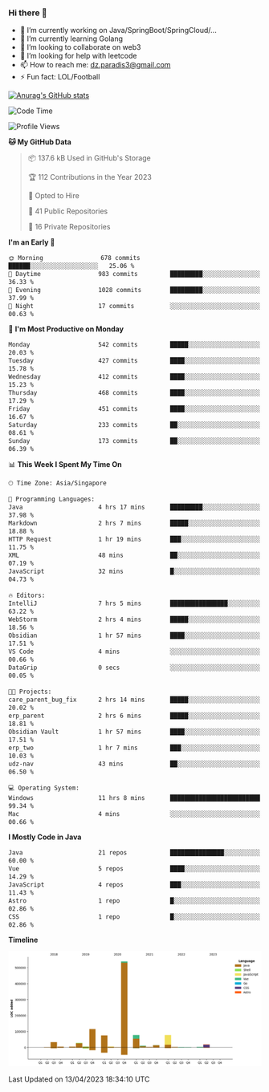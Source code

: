 ### Hi there 👋

- 🔭 I’m currently working on Java/SpringBoot/SpringCloud/...
- 🌱 I’m currently learning Golang
- 👯 I’m looking to collaborate on web3
- 🤔 I’m looking for help with leetcode
- 📫 How to reach me: dz.paradis3@gmail.com
- ⚡ Fun fact: LOL/Football

[![Anurag's GitHub stats](https://github-readme-stats.vercel.app/api?username=xiumu2017&show_icons=true&theme=radical)](https://github.com/anuraghazra/github-readme-stats)

<!--
**xiumu2017/xiumu2017** is a ✨ _special_ ✨ repository because its `README.md` (this file) appears on your GitHub profile.

Here are some ideas to get you started:

- 🔭 I’m currently working on ...
- 🌱 I’m currently learning ...
- 👯 I’m looking to collaborate on ...
- 🤔 I’m looking for help with ...
- 💬 Ask me about ...
- 📫 How to reach me: ...
- 😄 Pronouns: ...
- ⚡ Fun fact: ...
-->

<!--START_SECTION:waka-->
![Code Time](http://img.shields.io/badge/Code%20Time-1%2C335%20hrs%2017%20mins-blue)

![Profile Views](http://img.shields.io/badge/Profile%20Views-0-blue)

**🐱 My GitHub Data** 

> 📦 137.6 kB Used in GitHub's Storage 
 > 
> 🏆 112 Contributions in the Year 2023
 > 
> 💼 Opted to Hire
 > 
> 📜 41 Public Repositories 
 > 
> 🔑 16 Private Repositories 
 > 
**I'm an Early 🐤** 

```text
🌞 Morning                678 commits         ██████░░░░░░░░░░░░░░░░░░░   25.06 % 
🌆 Daytime                983 commits         █████████░░░░░░░░░░░░░░░░   36.33 % 
🌃 Evening                1028 commits        █████████░░░░░░░░░░░░░░░░   37.99 % 
🌙 Night                  17 commits          ░░░░░░░░░░░░░░░░░░░░░░░░░   00.63 % 
```
📅 **I'm Most Productive on Monday** 

```text
Monday                   542 commits         █████░░░░░░░░░░░░░░░░░░░░   20.03 % 
Tuesday                  427 commits         ████░░░░░░░░░░░░░░░░░░░░░   15.78 % 
Wednesday                412 commits         ████░░░░░░░░░░░░░░░░░░░░░   15.23 % 
Thursday                 468 commits         ████░░░░░░░░░░░░░░░░░░░░░   17.29 % 
Friday                   451 commits         ████░░░░░░░░░░░░░░░░░░░░░   16.67 % 
Saturday                 233 commits         ██░░░░░░░░░░░░░░░░░░░░░░░   08.61 % 
Sunday                   173 commits         ██░░░░░░░░░░░░░░░░░░░░░░░   06.39 % 
```


📊 **This Week I Spent My Time On** 

```text
🕑︎ Time Zone: Asia/Singapore

💬 Programming Languages: 
Java                     4 hrs 17 mins       █████████░░░░░░░░░░░░░░░░   37.98 % 
Markdown                 2 hrs 7 mins        █████░░░░░░░░░░░░░░░░░░░░   18.88 % 
HTTP Request             1 hr 19 mins        ███░░░░░░░░░░░░░░░░░░░░░░   11.75 % 
XML                      48 mins             ██░░░░░░░░░░░░░░░░░░░░░░░   07.19 % 
JavaScript               32 mins             █░░░░░░░░░░░░░░░░░░░░░░░░   04.73 % 

🔥 Editors: 
IntelliJ                 7 hrs 5 mins        ████████████████░░░░░░░░░   63.22 % 
WebStorm                 2 hrs 4 mins        █████░░░░░░░░░░░░░░░░░░░░   18.56 % 
Obsidian                 1 hr 57 mins        ████░░░░░░░░░░░░░░░░░░░░░   17.51 % 
VS Code                  4 mins              ░░░░░░░░░░░░░░░░░░░░░░░░░   00.66 % 
DataGrip                 0 secs              ░░░░░░░░░░░░░░░░░░░░░░░░░   00.05 % 

🐱‍💻 Projects: 
care_parent_bug_fix      2 hrs 14 mins       █████░░░░░░░░░░░░░░░░░░░░   20.02 % 
erp_parent               2 hrs 6 mins        █████░░░░░░░░░░░░░░░░░░░░   18.81 % 
Obsidian Vault           1 hr 57 mins        ████░░░░░░░░░░░░░░░░░░░░░   17.51 % 
erp_two                  1 hr 7 mins         ███░░░░░░░░░░░░░░░░░░░░░░   10.03 % 
udz-nav                  43 mins             ██░░░░░░░░░░░░░░░░░░░░░░░   06.50 % 

💻 Operating System: 
Windows                  11 hrs 8 mins       █████████████████████████   99.34 % 
Mac                      4 mins              ░░░░░░░░░░░░░░░░░░░░░░░░░   00.66 % 
```

**I Mostly Code in Java** 

```text
Java                     21 repos            ███████████████░░░░░░░░░░   60.00 % 
Vue                      5 repos             ████░░░░░░░░░░░░░░░░░░░░░   14.29 % 
JavaScript               4 repos             ███░░░░░░░░░░░░░░░░░░░░░░   11.43 % 
Astro                    1 repo              █░░░░░░░░░░░░░░░░░░░░░░░░   02.86 % 
CSS                      1 repo              █░░░░░░░░░░░░░░░░░░░░░░░░   02.86 % 
```



**Timeline**

![Lines of Code chart](https://raw.githubusercontent.com/xiumu2017/xiumu2017/main/assets/bar_graph.png)


 Last Updated on 13/04/2023 18:34:10 UTC
<!--END_SECTION:waka-->
